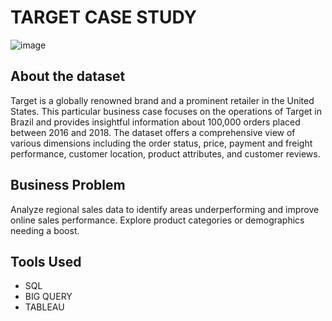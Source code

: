 # TARGET CASE STUDY

![image](https://github.com/user-attachments/assets/9c83478f-9238-4b95-b5e6-d954abe6f7ba)

## About the dataset
Target is a globally renowned brand and a prominent retailer in the United States. 
This particular business case focuses on the operations of Target in Brazil and provides insightful information about 100,000 orders placed between 2016 and 2018. The dataset offers a comprehensive view of various dimensions including the order status, price, payment and freight performance, customer location, product attributes, and customer reviews.

## Business Problem
Analyze regional sales data to identify areas underperforming and improve online sales performance. Explore product categories or demographics needing a boost.

## Tools Used 
- SQL
- BIG QUERY
- TABLEAU

## 
